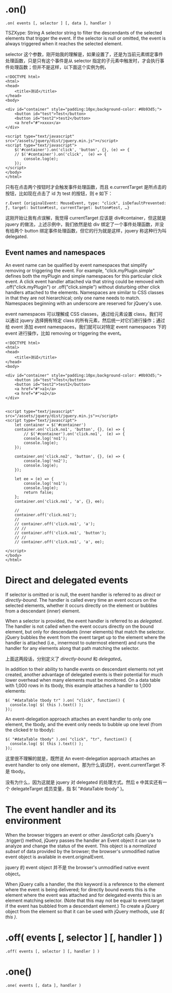 # .on()
    .on( events [, selector ] [, data ], handler )


TSZXype: String
A selector string to filter the descendants of the selected elements that trigger the event. If the selector is null or omitted, the event is always triggered when it reaches the selected element.

selector 这个参数，刚开始我的理解是，如果设置了，还是为当前元素绑定事件处理函数，只是只有这个事件是从 selector 指定的子元素中触发时，才会执行事件处理函数；但并不是这样，以下面这个实例为例，

    <!DOCTYPE html>
    <html>
    <head>
        <title>测试</title>
    </head>
    <body>

    <div id="container" style="padding:10px;background-color: #0b93d5;">
        <button id="test">Test</button>
        <button id="test2">test2</button>
        <a href="#">xxxx</a>
    </div>

    <script type="text/javascript" src="/assets/jquery/dist/jquery.min.js"></script>
    <script type="text/javascript">
        $('#container').on('click', 'button', {}, (e) => {
        // $('#container').on('click',  (e) => {
            console.log(e);
        });
    </script>
    </body>
    </html>

只有在点击两个按钮时才会触发事件处理函数，而且 e.currentTarget 是所点击的按钮，比如现在点击了 id 为 test 的按钮，则 e 如下：

    r.Event {originalEvent: MouseEvent, type: "click", isDefaultPrevented: ƒ, target: button#test, currentTarget: button#test, …}

这刚开始让我有点误解，我觉得 currentTarget 应该是 div#container，但这就是 jquery 的做法，上述示例中，我们依然是给 div 绑定了一个事件处理函数，并没有给两个 button 绑定事件处理函数，但它的行为就是这样，jquery 称这种行为叫 delegated.

## Event names and namespaces
An event name can be qualified by event namespaces that simplify removing or triggering the event. For example, "click.myPlugin.simple" defines both the myPlugin and simple namespaces for this particular click event. A click event handler attached via that string could be removed with .off("click.myPlugin") or .off("click.simple") without disturbing other click handlers attached to the elements. Namespaces are similar to CSS classes in that they are not hierarchical; only one name needs to match. Namespaces beginning with an underscore are reserved for jQuery's use.

event namespaces 可以理解成 CSS classes，通过给元素设置 class，我们可以通过 jquery 选择拥有特定 class 的所有元素，然后统一对它们进行操作；通过给 event 添加 event namespaces，我们就可以对特定 event namespaces 下的 event 进行操作，比如 removing or triggering the event。

    <!DOCTYPE html>
    <html>
    <head>
        <title>测试</title>
    </head>
    <body>

    <div id="container" style="padding:10px;background-color: #0b93d5;">
        <button id="test">Test</button>
        <button id="test2">test2</button>
        <a href="#">a1</a>
        <a href="#">a2</a>
    </div>


    <script type="text/javascript" src="/assets/jquery/dist/jquery.min.js"></script>
    <script type="text/javascript">
        let container = $('#container')
        container.on('click.no1', 'button', {}, (e) => {
            // $('#container').on('click.no1',  (e) => {
            console.log('no1');
            console.log(e);
        });

        container.on('click.no2', 'button', {}, (e) => {
            console.log('no2');
            console.log(e);
        });

        let ee = (e) => {
            console.log('no1');
            console.log(e);
            return false;
        };
        container.on('click.no1', 'a', {}, ee);

        //
        container.off('click.no1');
        //
        // container.off('click.no1', 'a');
        // //
        // container.off('click.no1', 'button');
        // //
        // container.off('click.no1', 'a', ee);

    </script>
    </body>
    </html>

# Direct and delegated events
If selector is omitted or is null, the event handler is referred to as *direct* or *directly-bound*. The handler is called every time an event occurs on the selected elements, whether it occurs directly on the element or bubbles from a descendant (inner) element.


When a selector is provided, the event handler is referred to as *delegated*. The handler is not called when the event occurs directly on the bound element, but only for descendants (inner elements) that match the selector. jQuery bubbles the event from the event target up to the element where the handler is attached (i.e., innermost to outermost element) and runs the handler for any elements along that path matching the selector.

上面这两段话，分别定义了 *directly-bound* 和 *delegated*。

In addition to their ability to handle events on descendant elements not yet created, another advantage of delegated events is their potential for much lower overhead when many elements must be monitored. On a data table with 1,000 rows in its tbody, this example attaches a handler to 1,000 elements:

    $( "#dataTable tbody tr" ).on( "click", function() {
      console.log( $( this ).text() );
    });

An event-delegation approach attaches an event handler to only one element, the tbody, and the event only needs to bubble up one level (from the clicked tr to tbody):

    $( "#dataTable tbody" ).on( "click", "tr", function() {
      console.log( $( this ).text() );
    });

这里很不理解的就是，既然说 An event-delegation approach attaches an event handler to only one element，那为什么调试时，event.currentTarget 不是 tbody。

没有为什么，因为这就是 jquery 对 delegated 的处理方式。然后 e 中其实还有一个 delegateTarget 成员变量，指 $( "#dataTable tbody" )。

# The event handler and its environment
When the browser triggers an event or other JavaScript calls jQuery's .trigger() method, jQuery passes the handler an Event object it can use to analyze and change the status of the event. This object is a *normalized subset* of data provided by the browser; the browser's unmodified native event object is available in event.originalEvent.

jquery 的 event object 并不是 the browser's unmodified native event object。

When jQuery calls a handler, the *this* keyword is a reference to the element where the event is being delivered; for directly bound events this is the element where the event was attached and for delegated events this is an element matching selector. (Note that this may not be equal to event.target if the event has bubbled from a descendant element.) To create a jQuery object from the element so that it can be used with jQuery methods, use *$( this )*.

# .off( events [, selector ] [, handler ] )
    .off( events [, selector ] [, handler ] )
# .one()
    .one( events [, data ], handler )

[1]: https://api.jquery.com/on/ ".on()"
